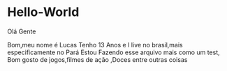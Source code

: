 # Hello-World

Olá Gente 

Bom,meu nome é Lucas Tenho 13 Anos e I live no brasil,mais especificamente no Pará
Estou Fazendo esse arquivo mais como um test,
Bom gosto de jogos,filmes de ação ,Doces entre outras coisas
